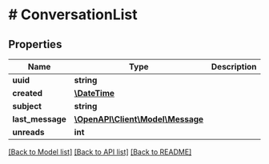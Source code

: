 # # ConversationList

## Properties

Name | Type | Description | Notes
------------ | ------------- | ------------- | -------------
**uuid** | **string** |  | [readonly]
**created** | [**\DateTime**](\DateTime.md) |  | [readonly]
**subject** | **string** |  |
**last_message** | [**\OpenAPI\Client\Model\Message**](Message.md) |  |
**unreads** | **int** |  | [readonly]

[[Back to Model list]](../../README.md#models) [[Back to API list]](../../README.md#endpoints) [[Back to README]](../../README.md)
